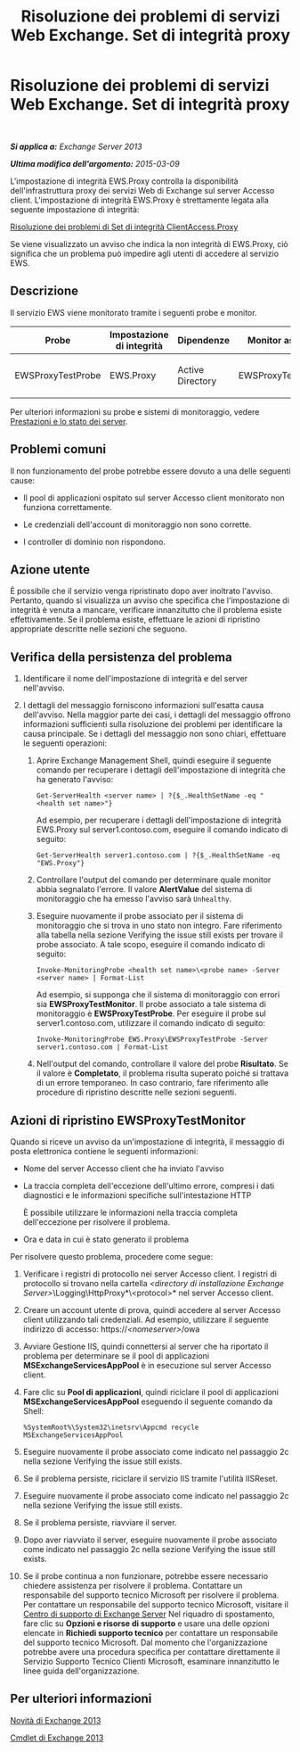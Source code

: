 ﻿---
title: Risoluzione dei problemi di servizi Web Exchange. Set di integrità proxy
TOCTitle: Risoluzione dei problemi di servizi Web Exchange. Set di integrità proxy
ms:assetid: 5bfbf7e9-d52d-4a3d-91ac-72427c6cb37d
ms:mtpsurl: https://technet.microsoft.com/it-it/library/ms.exch.scom.ews.proxy(v=EXCHG.150)
ms:contentKeyID: 53275548
ms.date: 03/07/2017
mtps_version: v=EXCHG.150
ms.translationtype: MT
---

# Risoluzione dei problemi di servizi Web Exchange. Set di integrità proxy

 

_**Si applica a:** Exchange Server 2013_

_**Ultima modifica dell'argomento:** 2015-03-09_

L'impostazione di integrità EWS.Proxy controlla la disponibilità dell'infrastruttura proxy dei servizi Web di Exchange sul server Accesso client. L'impostazione di integrità EWS.Proxy è strettamente legata alla seguente impostazione di integrità:

[Risoluzione dei problemi di Set di integrità ClientAccess.Proxy](troubleshooting-clientaccess-proxy-health-set.md)

Se viene visualizzato un avviso che indica la non integrità di EWS.Proxy, ciò significa che un problema può impedire agli utenti di accedere al servizio EWS.

## Descrizione

Il servizio EWS viene monitorato tramite i seguenti probe e monitor.


<table>
<colgroup>
<col style="width: 25%" />
<col style="width: 25%" />
<col style="width: 25%" />
<col style="width: 25%" />
</colgroup>
<thead>
<tr class="header">
<th>Probe</th>
<th>Impostazione di integrità</th>
<th>Dipendenze</th>
<th>Monitor associati</th>
</tr>
</thead>
<tbody>
<tr class="odd">
<td><p>EWSProxyTestProbe</p></td>
<td><p>EWS.Proxy</p></td>
<td><p>Active Directory</p></td>
<td><p>EWSProxyTestMonitor</p></td>
</tr>
</tbody>
</table>


Per ulteriori informazioni su probe e sistemi di monitoraggio, vedere [Prestazioni e lo stato dei server](https://technet.microsoft.com/it-it/library/jj150551\(v=exchg.150\)).

## Problemi comuni

Il non funzionamento del probe potrebbe essere dovuto a una delle seguenti cause:

  - Il pool di applicazioni ospitato sul server Accesso client monitorato non funziona correttamente.

  - Le credenziali dell'account di monitoraggio non sono corrette.

  - I controller di dominio non rispondono.

## Azione utente

È possibile che il servizio venga ripristinato dopo aver inoltrato l'avviso. Pertanto, quando si visualizza un avviso che specifica che l'impostazione di integrità è venuta a mancare, verificare innanzitutto che il problema esiste effettivamente. Se il problema esiste, effettuare le azioni di ripristino appropriate descritte nelle sezioni che seguono.

## Verifica della persistenza del problema

1.  Identificare il nome dell'impostazione di integrità e del server nell'avviso.

2.  I dettagli del messaggio forniscono informazioni sull'esatta causa dell'avviso. Nella maggior parte dei casi, i dettagli del messaggio offrono informazioni sufficienti sulla risoluzione dei problemi per identificare la causa principale. Se i dettagli del messaggio non sono chiari, effettuare le seguenti operazioni:
    
    1.  Aprire Exchange Management Shell, quindi eseguire il seguente comando per recuperare i dettagli dell'impostazione di integrità che ha generato l'avviso:
        
            Get-ServerHealth <server name> | ?{$_.HealthSetName -eq "<health set name>"}
        
        Ad esempio, per recuperare i dettagli dell'impostazione di integrità EWS.Proxy sul server1.contoso.com, eseguire il comando indicato di seguito:
        
            Get-ServerHealth server1.contoso.com | ?{$_.HealthSetName -eq "EWS.Proxy"}
    
    2.  Controllare l'output del comando per determinare quale monitor abbia segnalato l'errore. Il valore **AlertValue** del sistema di monitoraggio che ha emesso l'avviso sarà `Unhealthy`.
    
    3.  Eseguire nuovamente il probe associato per il sistema di monitoraggio che si trova in uno stato non integro. Fare riferimento alla tabella nella sezione Verifying the issue still exists per trovare il probe associato. A tale scopo, eseguire il comando indicato di seguito:
        
            Invoke-MonitoringProbe <health set name>\<probe name> -Server <server name> | Format-List
        
        Ad esempio, si supponga che il sistema di monitoraggio con errori sia **EWSProxyTestMonitor**. Il probe associato a tale sistema di monitoraggio è **EWSProxyTestProbe**. Per eseguire il probe sul server1.contoso.com, utilizzare il comando indicato di seguito:
        
            Invoke-MonitoringProbe EWS.Proxy\EWSProxyTestProbe -Server server1.contoso.com | Format-List
    
    4.  Nell'output del comando, controllare il valore del probe **Risultato**. Se il valore è **Completato**, il problema risulta superato poiché si trattava di un errore temporaneo. In caso contrario, fare riferimento alle procedure di ripristino descritte nelle sezioni seguenti.

## Azioni di ripristino EWSProxyTestMonitor

Quando si riceve un avviso da un'impostazione di integrità, il messaggio di posta elettronica contiene le seguenti informazioni:

  - Nome del server Accesso client che ha inviato l'avviso

  - La traccia completa dell'eccezione dell'ultimo errore, compresi i dati diagnostici e le informazioni specifiche sull'intestazione HTTP
    
    È possibile utilizzare le informazioni nella traccia completa dell'eccezione per risolvere il problema.

  - Ora e data in cui è stato generato il problema

Per risolvere questo problema, procedere come segue:

1.  Verificare i registri di protocollo nei server Accesso client. I registri di protocollo si trovano nella cartella *\<directory di installazione Exchange Server\>*\\Logging\\HttpProxy*\\\<protocol\>* nel server Accesso client.

2.  Creare un account utente di prova, quindi accedere al server Accesso client utilizzando tali credenziali. Ad esempio, utilizzare il seguente indirizzo di accesso: https://*\<nomeserver\>*/owa

3.  Avviare Gestione IIS, quindi connettersi al server che ha riportato il problema per determinare se il pool di applicazioni **MSExchangeServicesAppPool** è in esecuzione sul server Accesso client.

4.  Fare clic su **Pool di applicazioni**, quindi riciclare il pool di applicazioni **MSExchangeServicesAppPool** eseguendo il seguente comando da Shell:
    
        %SystemRoot%\System32\inetsrv\Appcmd recycle MSExchangeServicesAppPool

5.  Eseguire nuovamente il probe associato come indicato nel passaggio 2c nella sezione Verifying the issue still exists.

6.  Se il problema persiste, riciclare il servizio IIS tramite l'utilità IISReset.

7.  Eseguire nuovamente il probe associato come indicato nel passaggio 2c nella sezione Verifying the issue still exists.

8.  Se il problema persiste, riavviare il server.

9.  Dopo aver riavviato il server, eseguire nuovamente il probe associato come indicato nel passaggio 2c nella sezione Verifying the issue still exists.

10. Se il probe continua a non funzionare, potrebbe essere necessario chiedere assistenza per risolvere il problema. Contattare un responsabile del supporto tecnico Microsoft per risolvere il problema. Per contattare un responsabile del supporto tecnico Microsoft, visitare il [Centro di supporto di Exchange Server](https://go.microsoft.com/fwlink/p/?linkid=180809) Nel riquadro di spostamento, fare clic su **Opzioni e risorse di supporto** e usare una delle opzioni elencate in **Richiedi supporto tecnico** per contattare un responsabile del supporto tecnico Microsoft. Dal momento che l'organizzazione potrebbe avere una procedura specifica per contattare direttamente il Servizio Supporto Tecnico Clienti Microsoft, esaminare innanzitutto le linee guida dell'organizzazione.

## Per ulteriori informazioni

[Novità di Exchange 2013](https://technet.microsoft.com/it-it/library/jj150540\(v=exchg.150\))

[Cmdlet di Exchange 2013](https://technet.microsoft.com/it-it/library/bb124413\(v=exchg.150\))

